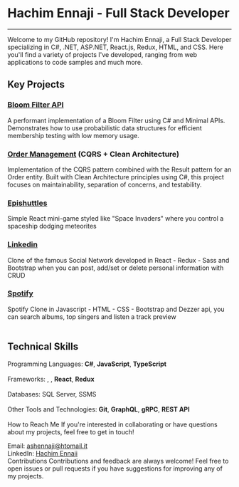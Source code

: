 <h1>Hachim Ennaji - Full Stack Developer</h1>
<hr>
Welcome to my GitHub repository! I'm Hachim Ennaji, a Full Stack Developer specializing in C#, .NET, ASP.NET, React.js, Redux, HTML, and CSS. Here you'll find a variety of projects I've developed, ranging from web applications to code samples and much more.

<br>


<h2>Key Projects</h2>
 
### [Bloom Filter API](https://github.com/HachimEnnaji/BloomFilter)
A performant implementation of a Bloom Filter using C# and Minimal APIs. Demonstrates how to use probabilistic data structures for efficient membership testing with low memory usage.

### [Order Management](https://github.com/HachimEnnaji/OrderByCQRS) (CQRS + Clean Architecture)
Implementation of the CQRS pattern combined with the Result pattern for an Order entity. Built with Clean Architecture principles using C#, this project focuses on maintainability, separation of concerns, and testability.

### [Epishuttles](https://github.com/HachimEnnaji/epishuttles)
 
Simple React mini-game styled like "Space Invaders" where you control a spaceship dodging meteorites

### [Linkedin](https://github.com/HachimEnnaji/build-weed-react-redux-linkedin)
Clone of the famous Social Network developed in React - Redux - Sass and Bootstrap when you can post, add/set or delete personal information with CRUD

### [Spotify](https://github.com/HachimEnnaji/BUILD-WEEK-II)
Spotify Clone in Javascript - HTML - CSS - Bootstrap  and Dezzer api, you can search albums, top singers and listen a track preview 
<br><br>

<h2>Technical Skills</h2>
Programming Languages: <b>C#</b>, <b>JavaScript</b>, <b>TypeScript</b> <br> <br>
Frameworks: <b></b>, <b></b>, <b>React</b>, <b>Redux</b> <br> <br>
Databases: SQL Server, SSMS <br> <br>
Other Tools and Technologies: <b>Git</b>,  <b>GraphQL</b>, <b>gRPC</b>, <b>REST API</b> <br> <br>
How to Reach Me
If you're interested in collaborating or have questions about my projects, feel free to get in touch!

Email: ashennaji@htomail.it <br>
LinkedIn: <a href="https://www.linkedin.com/in/hachim-ennaji/">Hachim Ennaji</a> <br>
Contributions
Contributions and feedback are always welcome! Feel free to open issues or pull requests if you have suggestions for improving any of my projects.
